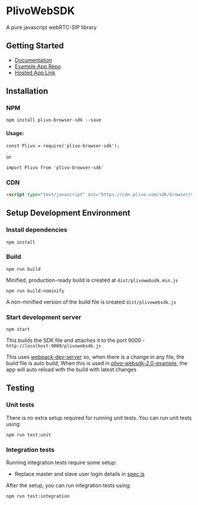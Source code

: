 # PlivoWebSDK

A pure javascript webRTC-SIP library

## Getting Started

* [Documentation](https://www.plivo.com/docs/sdk/web/)
* [Example App Repo](https://github.com/plivo/plivo-websdk-2.0-example)
* [Hosted App Link](https://s3.amazonaws.com/plivobrowsersdk/v2/example.html)

## Installation

### NPM

```npm install plivo-browser-sdk --save```

#### Usage:

```const Plivo = require('plivo-browser-sdk');```

or

```import Plivo from 'plivo-browser-sdk'```
 
### CDN

```html
<script type="text/javascript" src="https://cdn.plivo.com/sdk/browser/v2/plivo.min.js"></script>
```

## Setup Development Environment

### Install dependencies

`npm install`

### Build

`npm run build`

Minified, production-ready build is created at `dist/plivowebsdk.min.js`

`npm run build:nominify`

A non-minified version of the build file is created `dist/plivowebsdk.js`

### Start development server

`npm start`

This builds the SDK file and attaches it to the port 9000 - `http://localhost:9000/plivowebsdk.js`

This uses [webpack-dev-server](https://github.com/webpack/webpack-dev-server) so, when there is a change in any file, the build file is auto build,
When this is used in [plivo-websdk-2.0-example](https://github.com/plivo/plivo-websdk-2.0-example), the app will auto reload with the build with latest changes

## Testing

### Unit tests

There is no extra setup required for running unit tests. You can run unit tests using:

`npm run test:unit`

### Integration tests

Running integration tests require some setup:
* Replace master and slave user login details in [spec.js](https://github.com/plivo/plivo-websdk-2.0/blob/master/test/spec.js)

After the setup, you can run integration tests using:

`npm run test:integration`

